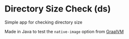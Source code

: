 # Directory Size Check (ds)

Simple app for checking directory size

Made in Java to test the `native-image` option from [GraalVM](http://www.graalvm.org/)